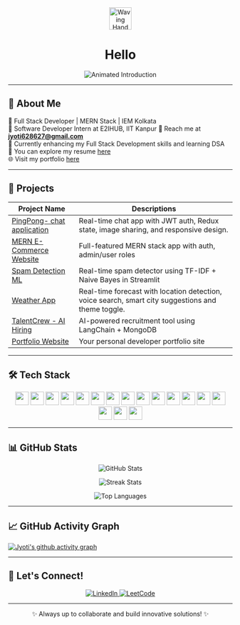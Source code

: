 <div align="center">
  <img src="https://raw.githubusercontent.com/Tarikul-Islam-Anik/Animated-Fluent-Emojis/master/Emojis/Hand%20gestures/Waving%20Hand.png" alt="Waving Hand" width="50" height="50" />
  <h1>Hello</h1>
  <img src="https://readme-typing-svg.herokuapp.com?font=Fira+Code&color=00FFFF&size=30&center=true&vCenter=true&width=500&height=60&lines=Full+Stack+Developer;Pre+Final+Year+CSE+Undergrad" alt="Animated Introduction" />
</div>

---

## 💫 About Me

🧠 Full Stack Developer | MERN Stack | IEM Kolkata  
🔭 Software Developer Intern at E2IHUB, IIT Kanpur 
📧 Reach me at **jyoti628627@gmail.com**  
🌱 Currently enhancing my Full Stack Development skills and learning DSA  
📄 You can explore my resume [ here ](https://drive.google.com/file/d/1MWE6HG7PLH5uHudeKNoIOxcMT9uPOrQJ/view?usp=drivesdk)  
🌐 Visit my portfolio [ here ](https://portfolio-delta-teal-r34mgls7t7.vercel.app/)  

---

## 🚀 Projects

|  Project Name  |  Descriptions    |
| -------------- | ---------------- |
| [PingPong- chat application](https://github.com/Jyoti-kri/PingPong) |  Real-time chat app with JWT auth, Redux state, image sharing, and responsive design. |
| [MERN E-Commerce Website](https://github.com/Jyoti-kri/MERN-PROJECT) | Full-featured MERN stack app with auth, admin/user roles |
| [Spam Detection ML](https://github.com/Jyoti-kri/email-spam-detection) | Real-time spam detector using TF-IDF + Naive Bayes in Streamlit |
| [Weather App](https://github.com/Jyoti-kri/PRODIGY_WD_05) |  Real-time forecast with location detection, voice search, smart city suggestions and theme toggle.|
| [TalentCrew - AI Hiring](https://github.com/Jyoti-kri/TalentCrew) | AI-powered recruitment tool using LangChain + MongoDB |
| [Portfolio Website](https://portfolio-delta-teal-r34mgls7t7.vercel.app/) | Your personal developer portfolio site |

---

## 🛠️ Tech Stack

<div align="center">
  <!-- All tech badges here (same as user provided) -->
  <img src="https://img.shields.io/badge/HTML5-E34F26?logo=html5&logoColor=white&style=for-the-badge" height="30" />
  <img src="https://img.shields.io/badge/CSS3-1572B6?logo=css3&logoColor=white&style=for-the-badge" height="30" />
  <img src="https://img.shields.io/badge/JavaScript-F7DF1E?logo=javascript&logoColor=black&style=for-the-badge" height="30" />
  <img src="https://img.shields.io/badge/React-20232A?logo=react&logoColor=61DAFB&style=for-the-badge" height="30" />
  <img src="https://img.shields.io/badge/Tailwind CSS-38B2AC?logo=tailwindcss&logoColor=white&style=for-the-badge" height="30" />
  <img src="https://img.shields.io/badge/Node.js-339933?logo=nodedotjs&logoColor=white&style=for-the-badge" height="30" />
  <img src="https://img.shields.io/badge/Express-000000?logo=express&logoColor=white&style=for-the-badge" height="30" />
  <img src="https://img.shields.io/badge/Python-3776AB?logo=python&logoColor=white&style=for-the-badge" height="30" />
  <img src="https://img.shields.io/badge/JWT-000000?logo=jsonwebtokens&logoColor=white&style=for-the-badge" height="30" />
  <img src="https://img.shields.io/badge/REST API-FF6C37?logo=api&logoColor=white&style=for-the-badge" height="30" />
  <img src="https://img.shields.io/badge/MongoDB-47A248?logo=mongodb&logoColor=white&style=for-the-badge" height="30" />
  <img src="https://img.shields.io/badge/MySQL-4479A1?logo=mysql&logoColor=white&style=for-the-badge" height="30" />
  <img src="https://img.shields.io/badge/Git-F05032?logo=git&logoColor=white&style=for-the-badge" height="30" />
  <img src="https://img.shields.io/badge/GitHub-181717?logo=github&logoColor=white&style=for-the-badge" height="30" />
  <img src="https://img.shields.io/badge/Postman-FF6C37?logo=postman&logoColor=white&style=for-the-badge" height="30" />
  <img src="https://img.shields.io/badge/VS Code-007ACC?logo=visualstudiocode&logoColor=white&style=for-the-badge" height="30" />
  <img src="https://img.shields.io/badge/Jupyter-F37626?logo=jupyter&logoColor=white&style=for-the-badge" height="30" />
</div>

---

## 📊 GitHub Stats

<p align="center">
  <img src="https://github-readme-stats.vercel.app/api?username=Jyoti-kri&theme=merko&hide_border=false&include_all_commits=true&count_private=true" alt="GitHub Stats" />
</p>

<p align="center">
  <img src="https://github-readme-streak-stats.herokuapp.com/?user=Jyoti-kri&theme=tokyonight" alt="Streak Stats" />
</p>

<p align="center">
  <img src="https://github-readme-stats.vercel.app/api/top-langs/?username=Jyoti-kri&theme=merko&hide_border=false&layout=compact" alt="Top Languages" />
</p>

---


## 📈 GitHub Activity Graph

[![Jyoti's github activity graph](https://github-readme-activity-graph.vercel.app/graph?username=Jyoti-kri&bg_color=02011e&color=ffffff&line=37ff00&point=ffffff&area=true&hide_border=true)](https://github.com/ashutosh00710/github-readme-activity-graph)

---

## 🤝 Let's Connect!

<div align="center">
  <a href="https://www.linkedin.com/in/jyoti-kumari-9850ba256/">
    <img src="https://img.shields.io/badge/LinkedIn-%230077B5.svg?style=for-the-badge&logo=linkedin&logoColor=white" alt="LinkedIn" />
  </a>
  <a href="https://leetcode.com/u/jyoti_kumari_1/">
    <img src="https://img.shields.io/badge/LeetCode-000000?style=for-the-badge&logo=LeetCode&logoColor=#d16c06" alt="LeetCode" />
  </a>
</div>

---

<p align="center">✨ Always up to collaborate and build innovative solutions! ✨</p>









